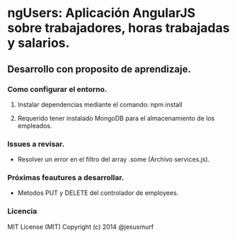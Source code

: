 # ngUsers: Aplicación AngularJS sobre trabajadores, horas trabajadas y salarios. 
## Desarrollo con proposito de aprendizaje.

### Como configurar el entorno.

1. Instalar dependencias mediante el comando: npm install

2. Requerido tener instalado MongoDB para el almacenamiento de los empleados.

### Issues a revisar.

* Resolver un error en el filtro del array .some (Archivo services.js).

### Próximas feautures a desarrollar.

* Metodos PUT y DELETE del controlador de employees.

### Licencia

MIT License (MIT) Copyright (c) 2014 @jesusmurf